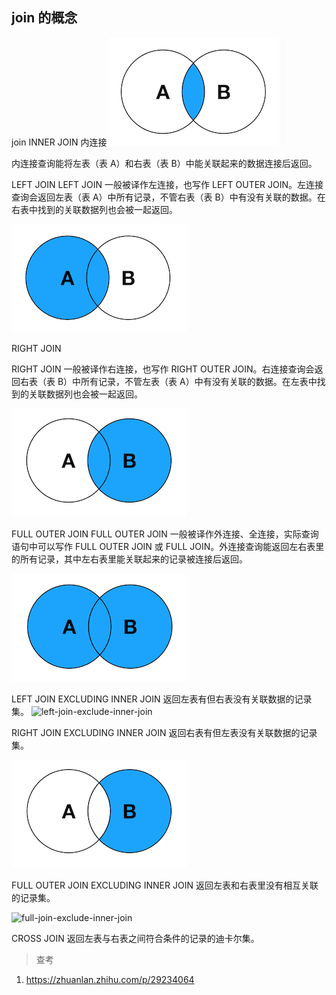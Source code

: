 ## join 的概念
join
INNER JOIN  内连接
![inner-join](./inner-join.png)

内连接查询能将左表（表 A）和右表（表 B）中能关联起来的数据连接后返回。


LEFT JOIN
LEFT JOIN 一般被译作左连接，也写作 LEFT OUTER JOIN。左连接查询会返回左表（表 A）中所有记录，不管右表（表 B）中有没有关联的数据。在右表中找到的关联数据列也会被一起返回。

![left-join](./left-join.png)

RIGHT JOIN

RIGHT JOIN 一般被译作右连接，也写作 RIGHT OUTER JOIN。右连接查询会返回右表（表 B）中所有记录，不管左表（表 A）中有没有关联的数据。在左表中找到的关联数据列也会被一起返回。

![right-join](./right-join.png)

FULL OUTER JOIN
FULL OUTER JOIN 一般被译作外连接、全连接，实际查询语句中可以写作 FULL OUTER JOIN 或 FULL JOIN。外连接查询能返回左右表里的所有记录，其中左右表里能关联起来的记录被连接后返回。

![full-outer-join](./full-outer-join.png)

LEFT JOIN EXCLUDING INNER JOIN
返回左表有但右表没有关联数据的记录集。
![left-join-exclude-inner-join](./left-join-exclude-inner-join.png)

RIGHT JOIN EXCLUDING INNER JOIN
返回右表有但左表没有关联数据的记录集。

![right-join-exclude-inner-join](./right-join-exclude-inner-join.png)

FULL OUTER JOIN EXCLUDING INNER JOIN
返回左表和右表里没有相互关联的记录集。

![full-join-exclude-inner-join](./full-join-exclude-inner-join.png)


CROSS JOIN
返回左表与右表之间符合条件的记录的迪卡尔集。





>查考
1. https://zhuanlan.zhihu.com/p/29234064

